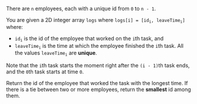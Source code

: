 There are `n` employees, each with a unique id from `0` to `n - 1`.

You are given a 2D integer array `logs` where <code>logs[i] = [id<sub>i</sub>, leaveTime<sub>i</sub>]</code> where:

- <code>id<sub>i</sub></code> is the id of the employee that worked on the `i`th task, and
- <code>leaveTime<sub>i</sub></code> is the time at which the employee finished
  the <code>i</code>th task. All the values <code>leaveTime<sub>i</sub></code>
  are <strong>unique</strong>.

Note that the `i`th task starts the moment right after the `(i - 1)`th task ends, and the `0`th task starts at time `0`.

Return the id of the employee that worked the task with the longest time. If there is a tie between two or more employees, return the **smallest** id among them.